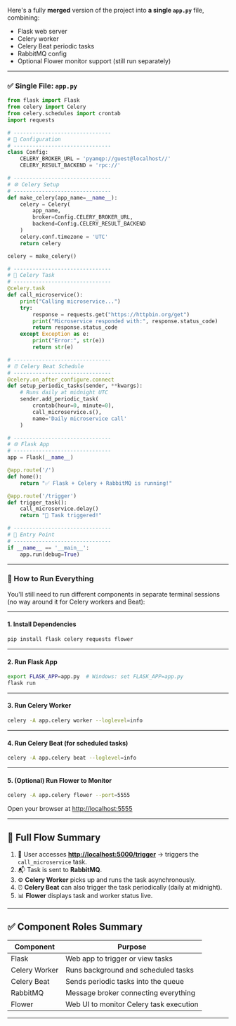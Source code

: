 Here's a fully **merged** version of the project into **a single `app.py`** file, combining:

* Flask web server
* Celery worker
* Celery Beat periodic tasks
* RabbitMQ config
* Optional Flower monitor support (still run separately)

---

### ✅ Single File: `app.py`

```python
from flask import Flask
from celery import Celery
from celery.schedules import crontab
import requests

# -------------------------------
# 🔧 Configuration
# -------------------------------
class Config:
    CELERY_BROKER_URL = 'pyamqp://guest@localhost//'
    CELERY_RESULT_BACKEND = 'rpc://'

# -------------------------------
# ⚙️ Celery Setup
# -------------------------------
def make_celery(app_name=__name__):
    celery = Celery(
        app_name,
        broker=Config.CELERY_BROKER_URL,
        backend=Config.CELERY_RESULT_BACKEND
    )
    celery.conf.timezone = 'UTC'
    return celery

celery = make_celery()

# -------------------------------
# 🧠 Celery Task
# -------------------------------
@celery.task
def call_microservice():
    print("Calling microservice...")
    try:
        response = requests.get("https://httpbin.org/get")
        print("Microservice responded with:", response.status_code)
        return response.status_code
    except Exception as e:
        print("Error:", str(e))
        return str(e)

# -------------------------------
# ⏰ Celery Beat Schedule
# -------------------------------
@celery.on_after_configure.connect
def setup_periodic_tasks(sender, **kwargs):
    # Runs daily at midnight UTC
    sender.add_periodic_task(
        crontab(hour=0, minute=0),
        call_microservice.s(),
        name='Daily microservice call'
    )

# -------------------------------
# 🌐 Flask App
# -------------------------------
app = Flask(__name__)

@app.route('/')
def home():
    return "✅ Flask + Celery + RabbitMQ is running!"

@app.route('/trigger')
def trigger_task():
    call_microservice.delay()
    return "🚀 Task triggered!"

# -------------------------------
# 📌 Entry Point
# -------------------------------
if __name__ == '__main__':
    app.run(debug=True)
```

---

### 🧪 How to Run Everything

You'll still need to run different components in separate terminal sessions (no way around it for Celery workers and Beat):

---

#### 1. Install Dependencies

```bash
pip install flask celery requests flower
```

---

#### 2. Run Flask App

```bash
export FLASK_APP=app.py  # Windows: set FLASK_APP=app.py
flask run
```

---

#### 3. Run Celery Worker

```bash
celery -A app.celery worker --loglevel=info
```

---

#### 4. Run Celery Beat (for scheduled tasks)

```bash
celery -A app.celery beat --loglevel=info
```

---

#### 5. (Optional) Run Flower to Monitor

```bash
celery -A app.celery flower --port=5555
```

Open your browser at [http://localhost:5555](http://localhost:5555)

---

## 🔄 Full Flow Summary

1. 🧑 User accesses **[http://localhost:5000/trigger](http://localhost:5000/trigger)** → triggers the `call_microservice` task.
2. 📬 Task is sent to **RabbitMQ**.
3. ⚙️ **Celery Worker** picks up and runs the task asynchronously.
4. ⏰ **Celery Beat** can also trigger the task periodically (daily at midnight).
5. 📊 **Flower** displays task and worker status live.

---

## ✅ Component Roles Summary

| Component     | Purpose                                 |
| ------------- | --------------------------------------- |
| Flask         | Web app to trigger or view tasks        |
| Celery Worker | Runs background and scheduled tasks     |
| Celery Beat   | Sends periodic tasks into the queue     |
| RabbitMQ      | Message broker connecting everything    |
| Flower        | Web UI to monitor Celery task execution |

---

